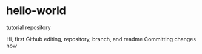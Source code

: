 # hello-world
tutorial repository

Hi, first Github editing, repository, branch, and readme
Committing changes now
